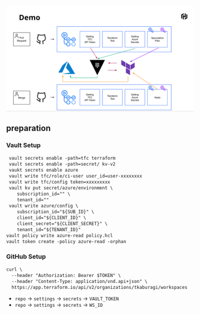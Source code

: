 ![](pic.png)

## preparation

### Vault Setup
```
 vault secrets enable -path=tfc terraform
 vault secrets enable -path=secret/ kv-v2
 vaukt secrets enable azure
 vault write tfc/role/ci-user user_id=user-xxxxxxxx
 vault write tfc/config token=xxxxxxxxx
 vault kv put secret/azure/environment \
    subscription_id="" \
    tenant_id=""
 vault write azure/config \
    subscription_id="${SUB_ID}" \
    client_id="${CLIENT_ID}" \
    client_secret="${CLIENT_SECRET}" \
    tenant_id="${TENANT_ID}"
vault policy write azure-read policy.hcl
vault token create -policy azure-read -orphan
```

### GitHub Setup
```
curl \
  --header "Authorization: Bearer $TOKEN" \
  --header "Content-Type: application/vnd.api+json" \
  https://app.terraform.io/api/v2/organizations/tkaburagi/workspaces
```
* `repo` -> `settings` -> `secrets` -> `VAULT_TOKEN`
* `repo` -> `settings` -> `secrets` -> `WS_ID`